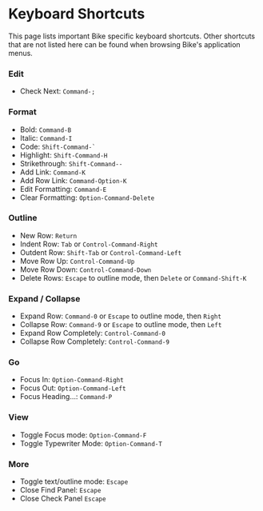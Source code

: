 # Keyboard Shortcuts

This page lists important Bike specific keyboard shortcuts. Other shortcuts that are not listed here can be found when browsing Bike's application menus.

### Edit

* Check Next: `Command-;`

### Format

* Bold: `Command-B`
* Italic: `Command-I`
* Code: `` Shift-Command-` ``
* Highlight: `Shift-Command-H`
* Strikethrough: `Shift-Command--`
* Add Link: `Command-K`
* Add Row Link: `Command-Option-K`
* Edit Formatting: `Command-E`
* Clear Formatting: `Option-Command-Delete`

### Outline

* New Row: `Return`
* Indent Row: `Tab` or `Control-Command-Right`
* Outdent Row: `Shift-Tab` or `Control-Command-Left`
* Move Row Up: `Control-Command-Up`
* Move Row Down: `Control-Command-Down`
* Delete Rows: `Escape` to outline mode, then `Delete` or `Command-Shift-K`

### Expand / Collapse&#x20;

* Expand Row: `Command-0` or `Escape` to outline mode, then `Right`
* Collapse Row: `Command-9` or `Escape` to outline mode, then `Left`
* Expand Row Completely: `Control-Command-0`
* Collapse Row Completely: `Control-Command-9`

### Go

* Focus In: `Option-Command-Right`
* Focus Out: `Option-Command-Left`
* Focus Heading…: `Command-P`

### View

* Toggle Focus mode: `Option-Command-F`
* Toggle Typewriter Mode: `Option-Command-T`

### More

* Toggle text/outline mode: `Escape`
* Close Find Panel: `Escape`
* Close Check Panel `Escape`
